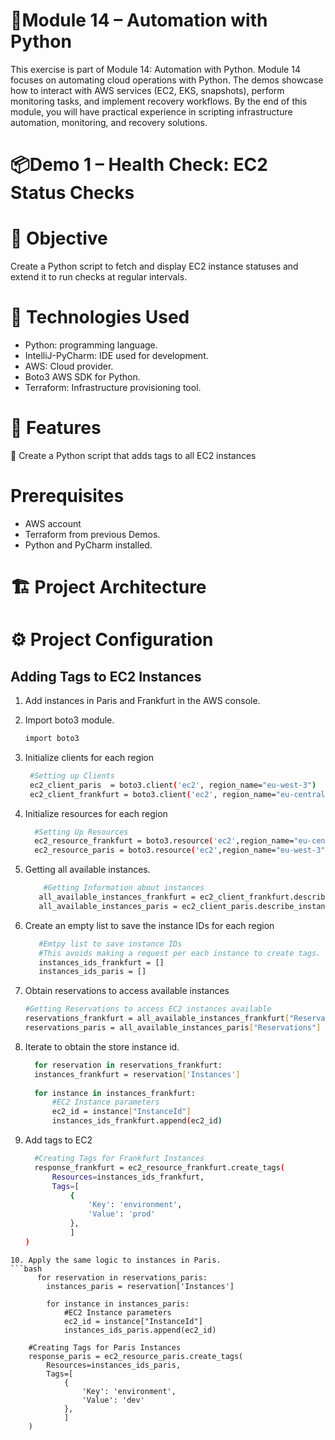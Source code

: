 # 🐍Module 14 – Automation with Python
This exercise is part of Module 14: Automation with Python. Module 14 focuses on automating cloud operations with Python. The demos showcase how to interact with AWS services (EC2, EKS, snapshots), perform monitoring tasks, and implement recovery workflows. By the end of this module, you will have practical experience in scripting infrastructure automation, monitoring, and recovery solutions.

# 📦Demo 1 – Health Check: EC2 Status Checks
# 📌 Objective
Create a Python script to fetch and display EC2 instance statuses and extend it to run checks at regular intervals.

# 🚀 Technologies Used
* Python: programming language.
* IntelliJ-PyCharm: IDE used for development.
* AWS: Cloud provider.
* Boto3 AWS SDK for Python.
* Terraform: Infrastructure provisioning tool.
  
# 🎯 Features
🐍 Create a Python script that adds tags to all EC2 instances

# Prerequisites
* AWS account
* Terraform from previous Demos.
* Python and PyCharm installed.
  
# 🏗 Project Architecture

# ⚙️ Project Configuration
   
## Adding Tags to EC2 Instances
1. Add instances in Paris and Frankfurt in the AWS console.
2. Import boto3 module.
   ```bash
   import boto3
   ``` 
3. Initialize clients for each region
   ```bash
    #Setting up Clients
    ec2_client_paris  = boto3.client('ec2', region_name="eu-west-3")
    ec2_client_frankfurt = boto3.client('ec2', region_name="eu-central-1")
   ```
4. Initialize resources for each region
   ```bash
     #Setting Up Resources
     ec2_resource_frankfurt = boto3.resource('ec2',region_name="eu-central-1")
     ec2_resource_paris = boto3.resource('ec2',region_name="eu-west-3")
   ```
5. Getting all available instances.
   ```bash
       #Getting Information about instances
      all_available_instances_frankfurt = ec2_client_frankfurt.describe_instances()
      all_available_instances_paris = ec2_client_paris.describe_instances()
   ```
6. Create an empty list to save the instance IDs for each region

   ```bash
      #Emtpy list to save instance IDs
      #This avoids making a request per each instance to create tags.
      instances_ids_frankfurt = []
      instances_ids_paris = []
   ```
7. Obtain reservations to access available instances
    ```bash
    #Getting Reservations to access EC2 instances available
    reservations_frankfurt = all_available_instances_frankfurt["Reservations"]
    reservations_paris = all_available_instances_paris["Reservations"]
    ```
8. Iterate to obtain the store instance id.
    ```bash
      for reservation in reservations_frankfurt:
      instances_frankfurt = reservation['Instances']
  
      for instance in instances_frankfurt:
          #EC2 Instance parameters
          ec2_id = instance["InstanceId"]
          instances_ids_frankfurt.append(ec2_id)

    ```
9. Add tags to EC2
    ```bash
      #Creating Tags for Frankfurt Instances
      response_frankfurt = ec2_resource_frankfurt.create_tags(
          Resources=instances_ids_frankfurt,
          Tags=[
              {
                  'Key': 'environment',
                  'Value': 'prod'
              },
              ]
    )
  ```
10. Apply the same logic to instances in Paris.
```bash
        for reservation in reservations_paris:
          instances_paris = reservation['Instances']
      
          for instance in instances_paris:
              #EC2 Instance parameters
              ec2_id = instance["InstanceId"]
              instances_ids_paris.append(ec2_id)
      
      #Creating Tags for Paris Instances
      response_paris = ec2_resource_paris.create_tags(
          Resources=instances_ids_paris,
          Tags=[
              {
                  'Key': 'environment',
                  'Value': 'dev'
              },
              ]
      )

```
